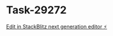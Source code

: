 # Task-29272

[Edit in StackBlitz next generation editor ⚡️](https://stackblitz.com/~/github.com/kevin-turing/Task-29272)